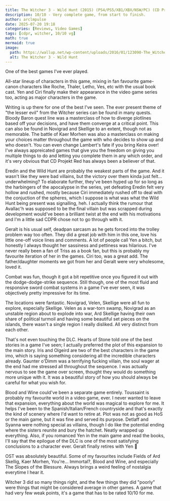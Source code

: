 ```yaml
---
title: The Witcher 3 - Wild Hunt (2015) (PS4/PS5/XB1/XBX/NSW/PC) (CD Projekt RED)
description: 10/10 - Very complete game, from start to finish.
author: arclmpulse
date: 2025-07-20 19:18
categories: [Reviews, Video Games]
tags: [cdpr, witcher, 10/10 vg]
math: true
mermaid: true
image:
  path: https://wallup.net/wp-content/uploads/2016/01/123090-The_Witcher_3_Wild_Hunt-video_games.jpg
  alt: The Witcher 3 - Wild Hunt
---
```


One of the best games I've ever played.

All-star lineup of characters in this game, mixing in fan favourite game-canon characters like Roche, Thaler, Letho, Ves, etc with the usual book cast. Yen and Ciri finally make their appearance in the video game series too, acting as major characters in the game.

Writing is up there for one of the best I've seen. The ever present theme of "the lesser evil" from the Witcher series can be found in many quests. Bloody Baron quest line was a masterclass of how to diverge plotlines based off your decisions, and have them converge at a critical point. This can also be found in Novigrad and Skellige to an extent, though not as memorable. The battle of Kaer Morhen was also a masterclass on making your choices matter throughout the game with who decides to show up and who doesn't. You can even change Lambert's fate if you bring Keira over! I've always appreicated games that give you the freedom on giving you multiple things to do and letting you complete them in any which order, and it's very obvious that CD Projekt Red has always been a believer of that.

Eredin and the Wild Hunt are probably the weakest parts of the game. And it wasn't like they were bad villains, but the victory over them kinda just felt... underwhelming? To elaborate further, they've been hyped up for so long as the harbingers of the apocalypse in the series, yet defeating Eredin felt very hollow and rushed, mostly because Ciri immediately rushed off to deal with the conjuction of the spheres, which I suppose is what was what the Wild Hunt being present was signalling, heh. I actually think the rumour that Avallac'h was supposed to be the final villain but was scrapped during development would've been a brilliant twist at the end with his motivations and I'm a little sad CDPR chose not to go through with it.

Geralt is his usual self, deadpan sarcasm as he gets forced into the trolley problem way too often. They did a great job with him in this one, love his little one-off voice lines and comments. A lot of people call Yen a bitch, but honestly I always thought her sassiness and pettiness was hilarious. I've never really been a fan of Triss as a book fan, but this is probably my favourite iteration of her in the games. Ciri too, was a great add. The father/daughter moments we got from her and Geralt were very wholesome, loved it.

Combat was fun, though it got a bit repetitive once you figured it out with the dodge-dodge-strike sequence. Still though, one of the most fluid and responsive sword combat systems in a game I've ever seen, it was objectively pretty impressive for its time.

The locations were fantastic. Novigrad, Velen, Skellige were all fun to explore, especially Skellige. Velen as a war-torn swamp, Novigrad as an unstable region about to explode into war, Ard Skellige having their own share of political turmoil and having some beautiful set pieces on the islands, there wasn't a single region I really disliked. All very distinct from each other.

That's not even touching the DLC. Hearts of Stone told one of the best stories in a game I've seen; I actually preferred the plot of this expansion to the main story. Iris and Olgeird are two of the best characters in the game imo, which is saying something considering all the incredible characters already. Gaunter o'Dimm was a terrifying fucking villain, the soul wager at the end had me stressed all throughout the sequence. I was actually nervous to see the game over screen, thought they would do something more unique with it. It was a beautiful story of how you should always be careful for what you wish for.

Blood and Wine could've been a separate game entirely. Toussaint is probably my favourite world in a video game, ever. I never wanted to leave that expansion, everything about the world was magical to explore for me. It helps I've been to the Spanish/Italian/French countryside and that's exactly the kind of scenery where I'd want to retire at. Plot was not as good as HoS or the main game, but it was fine and served its purpose. Detlaff and Syanna were nothing special as villains, though I do like the potential ending where the sisters reunite and bury the hatchet. Neatly wrapped up everything. Also, if you romanced Yen in the main game and read the books, I'll say that the epilogue of the DLC is one of the most satisfying conclusions to a character ever. Geralt finally retires with Yen 🥹

OST was absolutely beautiful. Some of my favourites include Fields of Ard Skellig, Kaer Morhen, You're... Immortal?, Blood and Wine, and especially The Slopes of the Blessure. Always brings a weird feeling of nostalgia everytime I hear it.

Witcher 3 did so many things right, and the few things they did "poorly" were things that might be considered average in other games. A game that had very few weak points, it's a game that has to be rated 10/10 for me.
